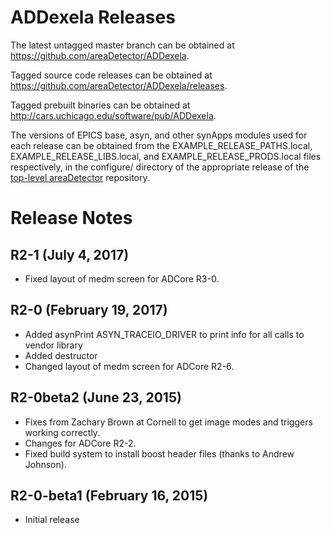 ADDexela Releases
======================

The latest untagged master branch can be obtained at
https://github.com/areaDetector/ADDexela.

Tagged source code releases can be obtained at 
https://github.com/areaDetector/ADDexela/releases.

Tagged prebuilt binaries can be obtained at
http://cars.uchicago.edu/software/pub/ADDexela.

The versions of EPICS base, asyn, and other synApps modules used for each release can be obtained from 
the EXAMPLE_RELEASE_PATHS.local, EXAMPLE_RELEASE_LIBS.local, and EXAMPLE_RELEASE_PRODS.local
files respectively, in the configure/ directory of the appropriate release of the 
[top-level areaDetector](https://github.com/areaDetector/areaDetector) repository.


Release Notes
=============

R2-1 (July 4, 2017)
----
* Fixed layout of medm screen for ADCore R3-0.

R2-0 (February 19, 2017)
----
* Added asynPrint ASYN_TRACEIO_DRIVER to print info for all calls to vendor library
* Added destructor
* Changed layout of medm screen for ADCore R2-6.


R2-0beta2 (June 23, 2015)
----
* Fixes from Zachary Brown at Cornell to get image modes and triggers working correctly.
* Changes for ADCore R2-2.
* Fixed build system to install boost header files (thanks to Andrew Johnson).


R2-0-beta1 (February 16, 2015)
----
* Initial release

